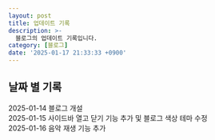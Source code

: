```yaml
---
layout: post
title: 업데이트 기록
description: >-
  블로그의 업데이트 기록입니다.
category: [블로그]
date: '2025-01-17 21:33:33 +0900'
---
```

## 날짜 별 기록
2025-01-14 블로그 개설  
2025-01-15 사이드바 열고 닫기 기능 추가 및 블로그 색상 테마 수정  
2025-01-16 음악 재생 기능 추가